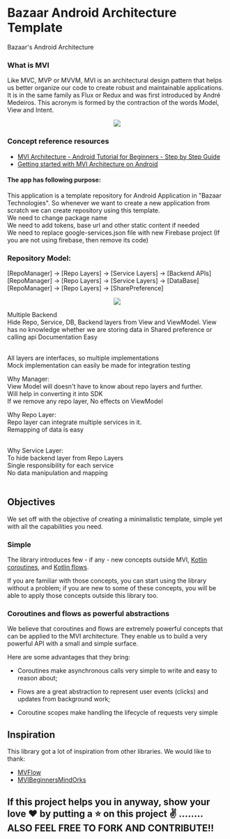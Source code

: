 # Bazaar Android Architecture Template
Bazaar's Android Architecture

### What is MVI
Like MVC, MVP or MVVM, MVI is an architectural design pattern that helps us better organize our code to create robust and maintainable applications. It is in the same family as Flux or Redux and was first introduced by André Medeiros. This acronym is formed by the contraction of the words Model, View and Intent.
<p align="center">
  <img src="github/mviimage.png"/>
</p>

### Concept reference resources 
- [MVI Architecture - Android Tutorial for Beginners - Step by Step Guide](https://blog.mindorks.com/mvi-architecture-android-tutorial-for-beginners-step-by-step-guide)
- [Getting started with MVI Architecture on Android](https://proandroiddev.com/getting-started-with-mvi-architecture-on-android-b2c280b7023)


#### The app has following purpose:
This application is a template repository for Android Application in "Bazaar Technologies". So whenever we want to create a new application from scratch we can create repository using this template.<br/>
We need to change package name<br/>
We need to add tokens, base url and other static content if needed<br/>
We need to replace google-services.json file with new Firebase project (If you are not using firebase, then remove its code)<br/>


### Repository Model:
[RepoManager] -> [Repo Layers] -> [Service Layers] -> [Backend APIs] <br/>
[RepoManager] -> [Repo Layers] -> [Service Layers] -> [DataBase]<br/>
[RepoManager] -> [Repo Layers] -> [SharePreference] <br/>

<p align="center">
  <img src="github/repo.png"/>
</p>

Multiple Backend<br/>
Hide Repo, Service, DB, Backend layers from View and ViewModel. View has no knowledge whether we are storing data in Shared preference or calling api
Documentation Easy<br/><br/>

All layers are interfaces, so multiple implementations<br/>
Mock implementation can easily be made for integration testing<br/>

Why Manager:<br/>
View Model will doesn't have to know about repo layers and further.<br/>
Will help in converting it into SDK<br/>
If we remove any repo layer, No effects on ViewModel<br/>

Why Repo Layer:<br/>
Repo layer can integrate multiple services in it.<br/>
Remapping of data is easy<br/><br/>

Why Service Layer: <br/>
To hide backend layer from Repo Layers<br/>
Single responsibility for each service<br/>
No data manipulation and mapping<br/><br/>


## Objectives

We set off with the objective of creating a minimalistic template, simple yet with all the 
capabilities you need.

### Simple 
The library introduces few - if any - new concepts outside MVI, 
[Kotlin coroutines](https://kotlinlang.org/docs/reference/coroutines/basics.html), and 
[Kotlin flows](https://kotlinlang.org/docs/reference/coroutines/flow.html). 

If you are familiar with those concepts, you can start using the library without a problem; if you are new to some of these
concepts, you will be able to apply those concepts outside this library too.

### Coroutines and flows as powerful abstractions 

We believe that coroutines and flows are extremely powerful concepts that can be applied to the MVI architecture. 
They enable us to build a very powerful API with a small and simple surface.

Here are some advantages that they bring:

* Coroutines make asynchronous calls very simple to write and easy to reason about;

* Flows are a great abstraction to represent user events (clicks) and updates from background work;

* Coroutine scopes make handling the lifecycle of requests very simple

## Inspiration

This library got a lot of inspiration from other libraries. We would like to thank:

* [MVFlow](https://github.com/pedroql/mvflow)
* [MVIBeginnersMindOrks](https://github.com/MindorksOpenSource/MVI-Architecture-Android-Beginners)

## If this project helps you in anyway, show your love :heart: by putting a :star: on this project :v: ........ ALSO FEEL FREE TO FORK AND CONTRIBUTE!!

